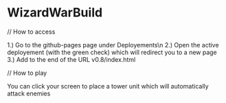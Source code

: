 # WizardWarBuild

// How to access

1.) Go to the github-pages page under Deployements\n
2.) Open the active deployement (with the green check) which will redirect you to a new page
3.) Add to the end of the URL v0.8/index.html

// How to play

You can click your screen to place a tower unit which will automatically attack enemies


